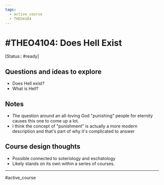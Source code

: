 ```yaml
---
tags:
  - active_course
  - THEO4104
---
```


# #THEO4104: Does Hell Exist
[Status:: #ready]

## Questions and ideas to explore
- Does Hell exist? 
- What is Hell?

## Notes
- The question around an all-loving God "punishing" people for eternity causes this one to come up a lot. 
- I think the concept of "punishment" is actually a more modern description and that's part of why it's complicated to answer

## Course design thoughts
- Possible connected to soteriology and eschatology
- Likely stands on its own within a series of courses.

---
#active_course 